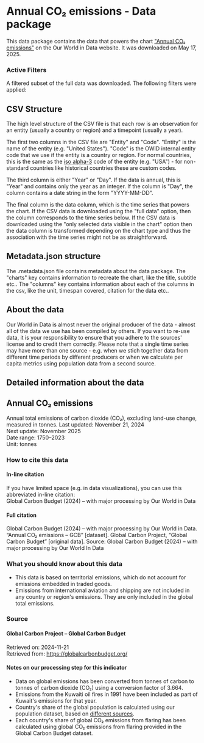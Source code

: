 # Annual CO₂ emissions - Data package

This data package contains the data that powers the chart ["Annual CO₂ emissions"](https://ourworldindata.org/grapher/annual-co2-emissions-per-country?v=1&csvType=full&useColumnShortNames=false) on the Our World in Data website. It was downloaded on May 17, 2025.

### Active Filters

A filtered subset of the full data was downloaded. The following filters were applied:

## CSV Structure

The high level structure of the CSV file is that each row is an observation for an entity (usually a country or region) and a timepoint (usually a year).

The first two columns in the CSV file are "Entity" and "Code". "Entity" is the name of the entity (e.g. "United States"). "Code" is the OWID internal entity code that we use if the entity is a country or region. For normal countries, this is the same as the [iso alpha-3](https://en.wikipedia.org/wiki/ISO_3166-1_alpha-3) code of the entity (e.g. "USA") - for non-standard countries like historical countries these are custom codes.

The third column is either "Year" or "Day". If the data is annual, this is "Year" and contains only the year as an integer. If the column is "Day", the column contains a date string in the form "YYYY-MM-DD".

The final column is the data column, which is the time series that powers the chart. If the CSV data is downloaded using the "full data" option, then the column corresponds to the time series below. If the CSV data is downloaded using the "only selected data visible in the chart" option then the data column is transformed depending on the chart type and thus the association with the time series might not be as straightforward.

## Metadata.json structure

The .metadata.json file contains metadata about the data package. The "charts" key contains information to recreate the chart, like the title, subtitle etc.. The "columns" key contains information about each of the columns in the csv, like the unit, timespan covered, citation for the data etc..

## About the data

Our World in Data is almost never the original producer of the data - almost all of the data we use has been compiled by others. If you want to re-use data, it is your responsibility to ensure that you adhere to the sources' license and to credit them correctly. Please note that a single time series may have more than one source - e.g. when we stich together data from different time periods by different producers or when we calculate per capita metrics using population data from a second source.

## Detailed information about the data


## Annual CO₂ emissions
Annual total emissions of carbon dioxide (CO₂), excluding land-use change, measured in tonnes.
Last updated: November 21, 2024  
Next update: November 2025  
Date range: 1750–2023  
Unit: tonnes  


### How to cite this data

#### In-line citation
If you have limited space (e.g. in data visualizations), you can use this abbreviated in-line citation:  
Global Carbon Budget (2024) – with major processing by Our World in Data

#### Full citation
Global Carbon Budget (2024) – with major processing by Our World in Data. “Annual CO₂ emissions – GCB” [dataset]. Global Carbon Project, “Global Carbon Budget” [original data].
Source: Global Carbon Budget (2024) – with major processing by Our World In Data

### What you should know about this data
* This data is based on territorial emissions, which do not account for emissions embedded in traded goods.
* Emissions from international aviation and shipping are not included in any country or region's emissions. They are only included in the global total emissions.

### Source

#### Global Carbon Project – Global Carbon Budget
Retrieved on: 2024-11-21  
Retrieved from: https://globalcarbonbudget.org/  

#### Notes on our processing step for this indicator
- Data on global emissions has been converted from tonnes of carbon to tonnes of carbon dioxide (CO₂) using a conversion factor of 3.664.
- Emissions from the Kuwaiti oil fires in 1991 have been included as part of Kuwait's emissions for that year.
- Country's share of the global population is calculated using our population dataset, based on [different sources](https://ourworldindata.org/population-sources).
- Each country's share of global CO₂ emissions from flaring has been calculated using global CO₂ emissions from flaring provided in the Global Carbon Budget dataset.



    